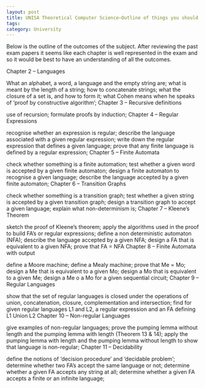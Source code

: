 ```yaml
---
layout: post
title: UNISA Theoretical Computer Science–Outline of things you should know
tags: 
category: University
---
```

Below is the outline of the outcomes of the subject. After reviewing the past exam papers it seems like each chapter is well represented in the exam and so it would be best to have an understanding of all the outcomes.

Chapter 2 – Languages

What an alphabet, a word, a language and the empty string are;
what is meant by the length of a string;
how to concatenate strings;
what the closure of a set is, and how to form it;
what Cohen means when he speaks of ‘proof by constructive algorithm’;
Chapter 3 – Recursive definitions

use of recursion;
formulate proofs by induction;
Chapter 4 – Regular Expressions

recognise whether an expression is regular;
describe the language associated with a given regular expression;
write down the regular expression that defines a given language;
prove that any finite language is defined by a regular expression;
Chapter 5 – Finite Automata

check whether something is a finite automation;
test whether a given word is accepted by a given finite automaton;
design a finite automaton to recognise a given language;
describe the language accepted by a given finite automaton;
Chapter 6 – Transition Graphs

check whether something is a transition graph;
test whether a given string is accepted by a given transition graph;
design a transition graph to accept a given language;
explain what non-determinism is;
Chapter 7 – Kleene’s Theorem

sketch the proof of Kleene’s theorem;
apply the algorithms used in the proof to build FA’s or regular expressions;
define a non deterministic automaton (NFA);
describe the language accepted by a given NFA;
design a FA that is equivalent to a given NFA;
prove that FA = NFA
Chapter 8 – Finite Automata with output

define a Moore machine;
define a Mealy machine;
prove that Me = Mo;
design a Me that is equivalent to a given Mo;
design a Mo that is equivalent to a given Me;
design a Me o a Mo for a given sequential circuit;
Chapter 9 – Regular Languages

show that the set of regular languages is closed under the operations of union, concatenation, closure, complementation and intersection;
find for given regular languages L1 and L2, a regular expression and an FA defining L1 Union L2
Chapter 10 – Non-regular Languages

give examples of non-regular languages;
prove the pumping lemma without length and the pumping lemma with length (Theorem 13 & 14);
apply the pumping lemma with length and the pumping lemma without length to show that language is non-regular;
Chapter 11 – Decidability

define the notions of ‘decision procedure’ and ‘decidable problem’;
determine whether two FA’s accept the same language or not;
determine whether a given FA accepts any string at all;
determine whether a given FA accepts a finite or an infinite language;